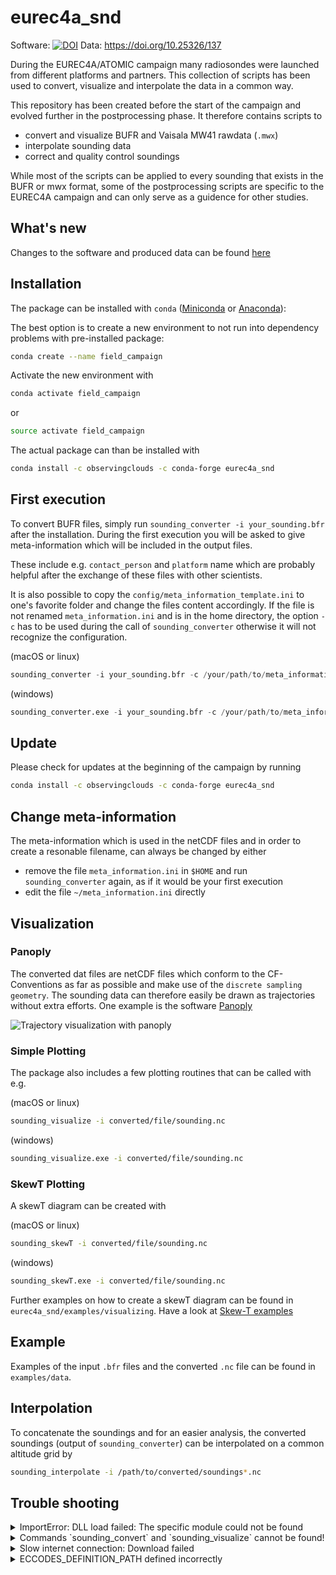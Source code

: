 # eurec4a_snd

Software: [![DOI](https://zenodo.org/badge/213821146.svg)](https://zenodo.org/badge/latestdoi/213821146) Data: https://doi.org/10.25326/137

During the EUREC4A/ATOMIC campaign many radiosondes were launched from different platforms and partners. This collection of scripts has been used to convert, visualize and interpolate the data in a common way.

This repository has been created before the start of the campaign and evolved further in the postprocessing phase. It therefore contains scripts to
- convert and visualize BUFR and Vaisala MW41 rawdata (`.mwx`)
- interpolate sounding data
- correct and quality control soundings

While most of the scripts can be applied to every sounding that exists in the BUFR or mwx format, some of the postprocessing scripts are specific to the EUREC4A campaign and can only serve as a guidence for other studies.

## What's new
Changes to the software and produced data can be found [here](docs/whats-new.rst)

## Installation

The package can be installed with `conda` ([Miniconda](https://docs.conda.io/en/latest/miniconda.html) or [Anaconda](https://www.anaconda.com/distribution/)):

The best option is to create a new environment to not run into dependency problems with pre-installed package:

```bash
conda create --name field_campaign
```

Activate the new environment with

```bash
conda activate field_campaign
```
or
```bash
source activate field_campaign
```

The actual package can than be installed with
```bash
conda install -c observingclouds -c conda-forge eurec4a_snd
```

## First execution
To convert BUFR files, simply run `sounding_converter -i your_sounding.bfr` after the installation. During the first execution you will be asked to give meta-information which will be included in the output files.

These include e.g. `contact_person` and `platform` name which are probably helpful after the exchange of these files with other scientists.

It is also possible to copy the `config/meta_information_template.ini` to one's favorite folder and change the files content accordingly. If the file is not renamed `meta_information.ini` and is in the home directory, the option `-c` has to be used during the call of `sounding_converter` otherwise it will not recognize the configuration.

(macOS or linux)
```python
sounding_converter -i your_sounding.bfr -c /your/path/to/meta_information.ini
```

(windows)
```python
sounding_converter.exe -i your_sounding.bfr -c /your/path/to/meta_information.ini
```

## Update

Please check for updates at the beginning of the campaign by running
```bash
conda install -c observingclouds -c conda-forge eurec4a_snd
```

## Change meta-information
The meta-information which is used in the netCDF files and in order to create a resonable filename, can always be changed by either

- remove the file `meta_information.ini` in `$HOME` and run `sounding_converter` again, as if it would be your first execution
- edit the file `~/meta_information.ini` directly

## Visualization
### Panoply
The converted dat files are netCDF files which conform to the CF-Conventions as far as possible and make use of the `discrete sampling geometry`. The sounding data can therefore easily be drawn as trajectories without extra efforts. One example is the software [Panoply](https://www.giss.nasa.gov/tools/panoply/)

![Trajectory visualization with panoply](docs/panoply_visualization_traj.png?raw=true "Trajectory visualization with panoply")

### Simple Plotting
The package also includes a few plotting routines that can be called with e.g.

(macOS or linux)
```bash
sounding_visualize -i converted/file/sounding.nc
```

(windows)
```bash
sounding_visualize.exe -i converted/file/sounding.nc
```

### SkewT Plotting
A skewT diagram can be created with

(macOS or linux)
```bash
sounding_skewT -i converted/file/sounding.nc
```

(windows)
```bash
sounding_skewT.exe -i converted/file/sounding.nc
```
Further examples on how to create a skewT diagram can be found in `eurec4a_snd/examples/visualizing`. Have a look at [Skew-T examples](eurec4a_snd/examples/visualizing/README.md)

## Example

Examples of the input `.bfr` files and the converted `.nc` file can be found in `examples/data`.

## Interpolation
To concatenate the soundings and for an easier analysis, the converted soundings (output of `sounding_converter`) can be interpolated on a common altitude grid by
```bash
sounding_interpolate -i /path/to/converted/soundings*.nc
```

## Trouble shooting

<details>
  <summary>ImportError: DLL load failed: The specific module could not be found</summary>
  <br>
  Windows users might get the above error message when trying to visualize the soundings. The error is caused in pillow. Unfortunately there is not a very good solution yet, but the following might work for you:
  <pre>conda remove --force pillow<br>pip install pillow</pre>
  <br>
</details>
 
<details>
  <summary>Commands `sounding_convert` and `sounding_visualize` cannot be found!</summary>
  <br>
  It seems something went wrong with the installation via `conda`. Although it is recommended to install this package via anaconda because it comes with the benefit that all dependencies should be resolved, you can also download this git repository and run within the `eurec4a_snd` folder:
  <pre>python L1_rs41.py -i your_sounding.bfr</pre>
or for quicklooks
  <pre>python make_quicklooks_rs41.py -n converted/file/sounding.nc</pre>
  <br>
</details>

<details>
  <summary>Slow internet connection: Download failed</summary>
  <br>
  In case of a slow internet connection, the command `conda install some_package` might fail due to connection timeout. In this case it might be a good option to download the failing package manually.

  In this case the `eurec4a_snd` package for OSX is downloaded and installed manually:
  <pre>wget -c https://anaconda.org/observingClouds/eurec4a_snd/v2.0.0/download/osx-64/eurec4a_snd-v2.0.0-py37_0.tar.bz2</pre>
The path needs to be adapted depending on the operating system and the version that should be downloaded. You may actually see the path you need to download in the error message of `conda install eurec4a_snd`.

The installation follows simply with
  <pre>conda install -c observingClouds eurec4a_snd-v2.0.0-py37_0.tar.bz2</pre>
</details>

<details>
  <summary>ECCODES_DEFINITION_PATH defined incorrectly</summary>
  <br>
  In case there appears an error, that the variable ECCODES_DEFINITION_PATH is not defined or not correctly set, the easiest solution is to insert the following two lines at the beginning of the script L1_bufr.py.
  <pre>import os</pre>
  <pre>os.environ["ECCODES_DEFINITION_PATH"] = r"C:\Users\...\envs\field_campaign\Library\share\eccodes\definitions"</pre>
  The path needs to be adapted to your environment of course.
</details>
